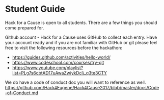 # Student Guide

Hack for a Cause is open to all students. There are a few things you should come prepared for.

Github account - Hack for a Cause uses GitHub to collect each entry. 
Have your account ready and if you are not familiar with GitHub or git please feel free to visit the following resources before the hackathon:
* https://guides.github.com/activities/hello-world/
* https://www.codeschool.com/courses/try-git
* https://www.youtube.com/playlist?list=PLg7s6cbtAD17uAwaZwiykDci\_q3te3CTY

We do have a code of conduct doc you will want to reference as well.
https://github.com/Hack4Eugene/Hack4Cause2017/blob/master/docs/Code-of-Conduct.md


